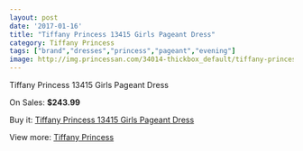 ```yaml
---
layout: post
date: '2017-01-16'
title: "Tiffany Princess 13415 Girls Pageant Dress"
category: Tiffany Princess
tags: ["brand","dresses","princess","pageant","evening"]
image: http://img.princessan.com/34014-thickbox_default/tiffany-princess-13415-girls-pageant-dress.jpg
---
```

Tiffany Princess 13415 Girls Pageant Dress

On Sales: **$243.99**
<a href="https://www.princessan.com/en/15862-tiffany-princess-13415-girls-pageant-dress.html"><amp-img layout="responsive" width="600" height="600" src="//img.princessan.com/34014-thickbox_default/tiffany-princess-13415-girls-pageant-dress.jpg" alt="Tiffany Princess 13415 Girls Pageant Dress 0" /></a>
<a href="https://www.princessan.com/en/15862-tiffany-princess-13415-girls-pageant-dress.html"><amp-img layout="responsive" width="600" height="600" src="//img.princessan.com/34016-thickbox_default/tiffany-princess-13415-girls-pageant-dress.jpg" alt="Tiffany Princess 13415 Girls Pageant Dress 1" /></a>
<a href="https://www.princessan.com/en/15862-tiffany-princess-13415-girls-pageant-dress.html"><amp-img layout="responsive" width="600" height="600" src="//img.princessan.com/34015-thickbox_default/tiffany-princess-13415-girls-pageant-dress.jpg" alt="Tiffany Princess 13415 Girls Pageant Dress 2" /></a>

Buy it: [Tiffany Princess 13415 Girls Pageant Dress](https://www.princessan.com/en/15862-tiffany-princess-13415-girls-pageant-dress.html "Tiffany Princess 13415 Girls Pageant Dress")

View more: [Tiffany Princess](https://www.princessan.com/en/120- "Tiffany Princess")